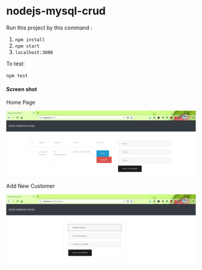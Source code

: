 # nodejs-mysql-crud

Run this project by this command :

1. `npm install`
2. `npm start`
3. `localhost:3000`


To test:

`npm test`

#### Screen shot

Home Page

![Home Page](img/home.png "Home Page")

Add New Customer

![Add New Customer](img/add.png "Add New Customer")
